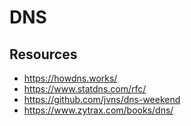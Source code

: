 # DNS

## Resources
- https://howdns.works/
- https://www.statdns.com/rfc/
- https://github.com/jvns/dns-weekend
- https://www.zytrax.com/books/dns/